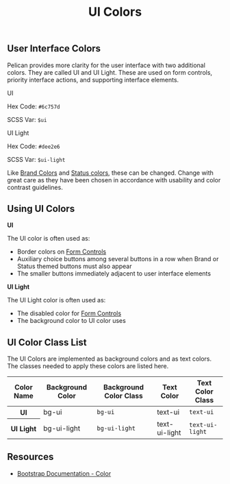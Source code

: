 ﻿---
title: UI Colors
summary: Pelican uses UI colors to help define important interface cues.
tags: color
layout: guide
eleventyNavigation:
  key: UI Colors
  parent: Foundation
  order: 3
  excerpt: Pelican uses UI colors to help define important interface cues.
  img: /img/illustrations/illus-ui-colors.svg
--- 

## User Interface Colors

Pelican provides more clarity for the user interface with two additional colors. They are called UI and UI Light. These are used on form controls, priority interface actions, and supporting interface elements. 

<div class="row mb-12">
  <div class="col-md-6 col-xl-4">
    <div class="card border-0 mb-4">
      <div class="py-20 bg-ui rounded-top"></div>
      <div class="card-body">
        <p class="mb-0 fw-bold">UI</p>
        <p class="mb-0">Hex Code: <code>#6c757d</code></p>
        <p class="mb-0">SCSS Var: <code>$ui</code></p>
      </div>
    </div>
  </div>
  <div class="col-md-6 col-xl-4">
    <div class="card border-0 mb-4">
      <div class="py-20 bg-ui-light rounded-top"></div>
      <div class="card-body">
        <p class="mb-0 fw-bold">UI Light</p>
        <p class="mb-0">Hex Code: <code>#dee2e6</code></p>
        <p class="mb-0">SCSS Var: <code>$ui-light</code></p>
      </div>
    </div>
  </div>
</div>

Like [Brand Colors](/foundation/status-colors) and [Status colors](/foundation/status-colors), these can be changed. Change with great care as they have been chosen in accordance with usability and color contrast guidelines.

## Using UI Colors

**UI**

The UI color is often used as:

- Border colors on [Form Controls](/form-controls/)
- Auxiliary choice buttons among several buttons in a row when Brand or Status themed buttons must also appear
- The smaller buttons immediately adjacent to user interface elements

**UI Light**

The UI Light color is often used as:

- The disabled color for [Form Controls](/form-controls/)
- The background color to UI color uses

## UI Color Class List

The UI Colors are implemented as background colors and as text colors. The classes needed to apply these colors are listed here.

<div class="table-responsive">
  <table class="table mb-8">
    <thead>
      <tr>
        <th id="color-name">Color Name</th>
        <th id="background-color">Background Color</th>
        <th id="background-color">Background Color Class</th>
        <th id="text-color">Text Color</th>
        <th id="text-color-class">Text Color Class</th>
      </tr>
    </thead>
    <tbody>
      <tr>
        <th id="ui">UI</th>
        <td headers="ui background-color"><span class="badge badge-pill py-2 px-4 bg-ui">bg-ui</span></td>
        <td headers="ui background-color-class"><code>bg-ui</code></td>
        <td headers="ui text-color"><span class="badge badge-pill py-2 px-4 bg-transparent text-ui">text-ui</span></td>
        <td headers="ui text-color-class"><code>text-ui</code></td>
      </tr> 
      <tr>
        <th id="ui-light">UI Light</th>
        <td headers="ui-light background-color"><span class="badge badge-pill py-2 px-4 bg-ui-light text-ui">bg-ui-light</span></td>
        <td headers="ui-light background-color-class"><code>bg-ui-light</code></td>
        <td headers="ui-light text-color"><span class="badge badge-pill py-2 px-4 bg-transparent text-ui-light">text-ui-light</span></td>
        <td headers="ui-light text-color-class"><code>text-ui-light</code></td>
      </tr>                                 
    </tbody>
  </table>
</div>

## Resources

* <a href="https://getbootstrap.com/docs/5.1/customize/color/" target="_blank">Bootstrap Documentation - Color</a>
